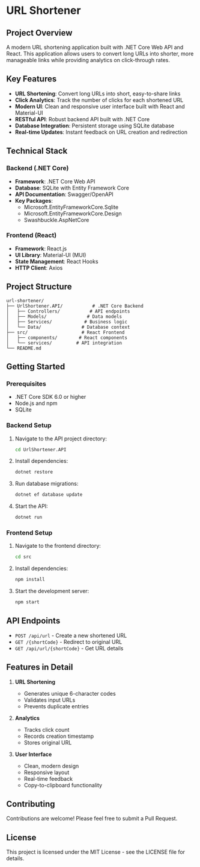 # URL Shortener

## Project Overview
A modern URL shortening application built with .NET Core Web API and React. This application allows users to convert long URLs into shorter, more manageable links while providing analytics on click-through rates.

## Key Features
- **URL Shortening**: Convert long URLs into short, easy-to-share links
- **Click Analytics**: Track the number of clicks for each shortened URL
- **Modern UI**: Clean and responsive user interface built with React and Material-UI
- **RESTful API**: Robust backend API built with .NET Core
- **Database Integration**: Persistent storage using SQLite database
- **Real-time Updates**: Instant feedback on URL creation and redirection

## Technical Stack
### Backend (.NET Core)
- **Framework**: .NET Core Web API
- **Database**: SQLite with Entity Framework Core
- **API Documentation**: Swagger/OpenAPI
- **Key Packages**:
  - Microsoft.EntityFrameworkCore.Sqlite
  - Microsoft.EntityFrameworkCore.Design
  - Swashbuckle.AspNetCore

### Frontend (React)
- **Framework**: React.js
- **UI Library**: Material-UI (MUI)
- **State Management**: React Hooks
- **HTTP Client**: Axios

## Project Structure
```
url-shortener/
├── UrlShortener.API/           # .NET Core Backend
│   ├── Controllers/           # API endpoints
│   ├── Models/               # Data models
│   ├── Services/            # Business logic
│   └── Data/               # Database context
├── src/                    # React Frontend
│   ├── components/        # React components
│   └── services/         # API integration
└── README.md
```

## Getting Started

### Prerequisites
- .NET Core SDK 6.0 or higher
- Node.js and npm
- SQLite

### Backend Setup
1. Navigate to the API project directory:
   ```bash
   cd UrlShortener.API
   ```
2. Install dependencies:
   ```bash
   dotnet restore
   ```
3. Run database migrations:
   ```bash
   dotnet ef database update
   ```
4. Start the API:
   ```bash
   dotnet run
   ```

### Frontend Setup
1. Navigate to the frontend directory:
   ```bash
   cd src
   ```
2. Install dependencies:
   ```bash
   npm install
   ```
3. Start the development server:
   ```bash
   npm start
   ```

## API Endpoints
- `POST /api/url` - Create a new shortened URL
- `GET /{shortCode}` - Redirect to original URL
- `GET /api/url/{shortCode}` - Get URL details

## Features in Detail
1. **URL Shortening**
   - Generates unique 6-character codes
   - Validates input URLs
   - Prevents duplicate entries

2. **Analytics**
   - Tracks click count
   - Records creation timestamp
   - Stores original URL

3. **User Interface**
   - Clean, modern design
   - Responsive layout
   - Real-time feedback
   - Copy-to-clipboard functionality

## Contributing
Contributions are welcome! Please feel free to submit a Pull Request.

## License
This project is licensed under the MIT License - see the LICENSE file for details.
